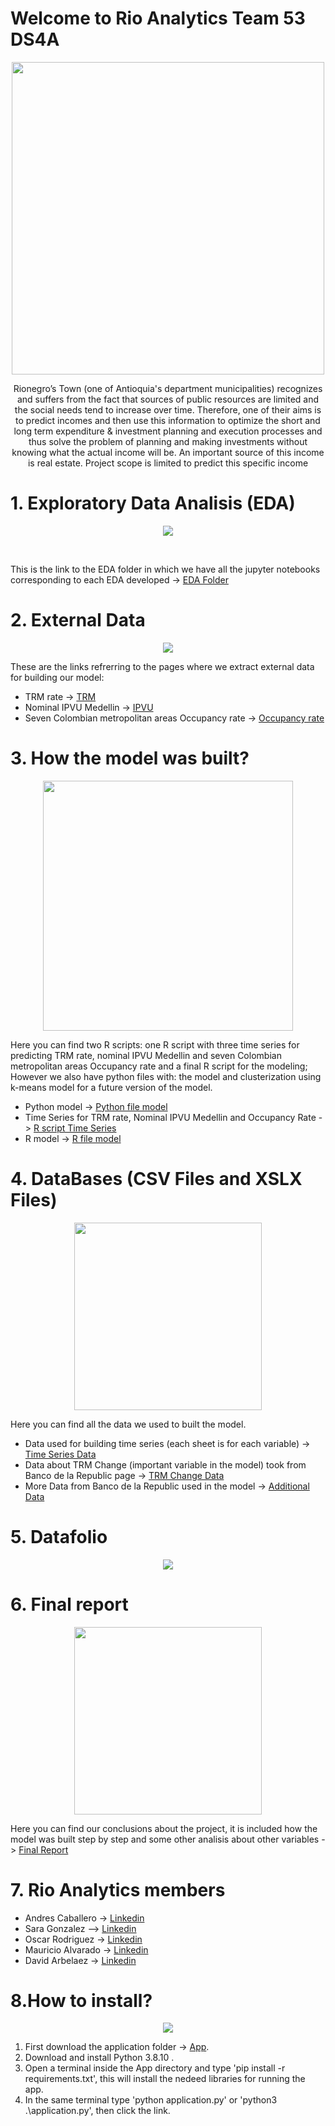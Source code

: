 
 # Welcome to Rio Analytics Team 53 DS4A



<p align="center">
<img src="./Images/Rio%20Analytics-logos_black.png" width="500" height="500" class="center">
 </p>
 
 <p align="center">
Rionegro’s Town (one of Antioquia's department municipalities) recognizes and suffers from the fact  that sources of public resources are limited and the social needs tend to increase over time. Therefore, one of their aims is to predict incomes and then use this information to optimize the short and long term expenditure & investment planning and execution processes and thus solve the problem of planning and making investments without knowing what the actual income will be. An important source of this income is real estate. Project scope is limited to predict this specific income
 </p>




# 1. Exploratory Data Analisis (EDA)

<p align="center">
<img src="Images/EDA_Icon.png" class="center">
 </p><br/>


This is the link to the EDA folder in which we have all the jupyter notebooks corresponding to each EDA developed -> [EDA Folder](./EDA)

# 2. External Data

<p align="center">
<img src="Images/extrac_data.png" class="center">
 </p>


These are the links refrerring to the pages where we extract external data for building our model:
 - TRM rate -> [TRM](https://www.banrep.gov.co/es/estadisticas/trm)
 - Nominal IPVU Medellin -> [IPVU](https://www.banrep.gov.co/es/estadisticas/indice-precios-vivienda-usada-ipvu)
 - Seven Colombian metropolitan areas Occupancy rate -> [Occupancy rate](https://www.banrep.gov.co/es/estadisticas/tasas-ocupacion-y-desempleo)

# 3. How the model was built?

<p align="center">
<img src="Images/machine-learning.png" width=400 height=400 class="center">
 </p>

 Here you can find two R scripts: one R script with three time series for predicting TRM rate, nominal IPVU Medellin and seven Colombian metropolitan areas Occupancy rate and a final R script for the modeling; However we also have python files with: the model and clusterization using k-means model for a future version of the model.
  - Python model -> [Python file model](./Model/Model.py)
  - Time Series for TRM rate, Nominal IPVU Medellin and Occupancy Rate ->  [R script Time Series](./Model/codigo%20series%20de%20tiempo.R)
  - R model -> [R file model](./Model/Código_modelamiento.R)

# 4. DataBases (CSV Files and XSLX Files)

<p align="center">
<img src="Images/databases.png" width=300 height=300 class="center">
 </p>
 
 Here you can find all the data we used to built the model.
 - Data used for building time series (each sheet is for each variable) -> [Time Series Data](./DataBases%20(CSV%20Files)/series%20pronóticos.xlsx)
 - Data about TRM Change (important variable in the model) took from Banco de la Republic page -> [TRM Change Data](./DataBases%20(CSV%20Files)/pronosticos_analisis_BR.xlsx)
 - More Data from Banco de la Republic used in the model -> [Additional Data](./DataBases%20(CSV%20Files)/Series_Variables_modelo_BR.xlsx)

# 5. Datafolio

 <p align="center">
<img src="Images/folio.jpeg" class="center">
 </p>



# 6. Final report

 <p align="center">
<img src="Images/report.png" width=300 height=300 class="center">
 </p>
 
 Here you can find our conclusions about the project, it is included how the model was built step by step and some other analisis about other variables -> 
 [Final Report](./FinalReport/FinalReport.pdf) 
 
 # 7. Rio Analytics members
  - Andres Caballero -> [Linkedin](https://www.linkedin.com/in/andres-caballero)
  - Sara Gonzalez --> [Linkedin](https://www.linkedin.com/in/sara-lucia-gonz%C3%A1lez-torres-8581491b3)
  - Oscar Rodriguez -> [Linkedin](www.linkedin.com/in/oscar-julian-rodriguez-cardenas-5b2b721bb)
  - Mauricio Alvarado -> [Linkedin](https://www.linkedin.com/in/mauriciora/)
  - David Arbelaez -> [Linkedin](http://www.linkedin.com/in/david-arbelaez-2aab30a7)


# 8.How to install?

 <p align="center">
<img src="Images/app.jfif" class="center">
 </p>
 

 1. First download the application folder -> [App](./DS4A-53/tree/main/App).
 2. Download and install Python 3.8.10 .
 3. Open a terminal inside the App directory and type 'pip install -r requirements.txt', this will install the nedeed libraries for running the app.
 4. In the same terminal type 'python application.py' or 'python3 .\application.py', then click the link.










